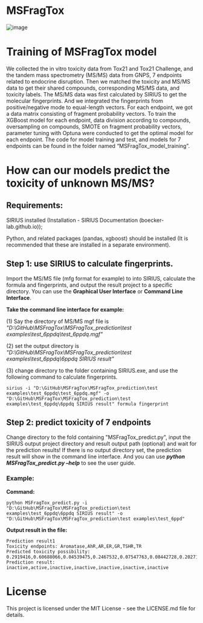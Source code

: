 # **MSFragTox**

![image](https://github.com/Hanxiaoxiao123/MSFragTox/assets/128465539/fc172335-ddae-480f-b445-a4c47bf64cd9)

# **Training of MSFragTox model**

We collected the in vitro toxicity data from Tox21 and Tox21 Challenge, and the tandem mass spectrometry (MS/MS) data from GNPS, 7 endpoints related to endocrine disruption. Then we matched the toxicity and MS/MS data to get their shared compounds, corresponding MS/MS data, and toxicity labels. The MS/MS data was first calculated by SIRIUS to get the molecular fingerprints. And we integrated the fingerprints from positive/negative mode to equal-length vectors. For each endpoint, we got a data matrix consisting of fragment probability vectors. To train the XGBoost model for each endpoint, data division according to compounds, oversampling on compounds, SMOTE on fragment probability vectors, parameter tuning with Optuna were conducted to get the optimal model for each endpoint. The code for model training and test, and models for 7 endpoints can be found in the folder named “MSFragTox_model_training”.


# **How can our models predict the toxicity of unknown MS/MS?**

## **Requirements:**
SIRIUS installed (Installation - SIRIUS Documentation (boecker-lab.github.io)); 

Python, and related packages (pandas, xgboost) should be installed (It is recommended that these are installed in a separate environment). 


## **Step 1: use SIRIUS to calculate fingerprints.**
Import the MS/MS file (mfg format for example) to into SIRIUS, calculate the formula and fingerprints, and output the result project to a specific directory. You can use the **Graphical User Interface** or **Command Line Interface**.

**Take the command line interface for example:**

(1) Say the directory of MS/MS mgf file is 
_"D:\GitHub\MSFragTox\MSFragTox_prediction\test examples\test_6ppdq\test_6ppdq.mgf"_ 

(2) set the output directory is 
_"D:\GitHub\MSFragTox\MSFragTox_prediction\test examples\test_6ppdq\6ppdq SIRIUS result"_

(3) change directory to the folder containing SIRIUS.exe, and use the following command to calculate fingerprints.

    sirius -i "D:\GitHub\MSFragTox\MSFragTox_prediction\test examples\test_6ppdq\test_6ppdq.mgf" -o "D:\GitHub\MSFragTox\MSFragTox_prediction\test examples\test_6ppdq\6ppdq SIRIUS result" formula fingerprint

## **Step 2: predict toxicity of 7 endpoints**   

Change directory to the fold containing "MSFragTox_predict.py", input the SIRIUS output project directory and result output path (optional) and wait for the prediction results! If there is no output directory set, the prediction result will show in the command line interface. And you can use _**python MSFragTox_predict.py –help**_ to see the user guide.



### Example: 

**Command:**

    python MSFragTox_predict.py -i "D:\GitHub\MSFragTox\MSFragTox_prediction\test examples\test_6ppdq\6ppdq SIRIUS result" -o "D:\GitHub\MSFragTox\MSFragTox_prediction\test examples\test_6ppd"

**Output result in the file:**


    Prediction result1
    Toxicity endpoints: Aromatase,AhR,AR,ER,GR,TSHR,TR
    Predicted toxicity possibility:
    0.2919416,0.60688066,0.04539475,0.2467532,0.07547763,0.08442728,0.20271379
    Prediction result: inactive,active,inactive,inactive,inactive,inactive,inactive


# **License**  

This project is licensed under the MIT License - see the LICENSE.md file for details.


